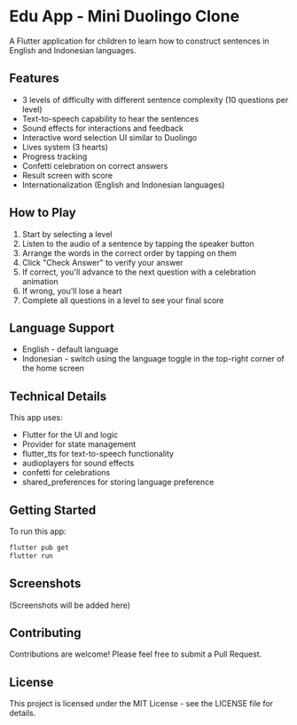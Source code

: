 # Edu App - Mini Duolingo Clone

A Flutter application for children to learn how to construct sentences in English and Indonesian languages.

## Features

- 3 levels of difficulty with different sentence complexity (10 questions per level)
- Text-to-speech capability to hear the sentences
- Sound effects for interactions and feedback
- Interactive word selection UI similar to Duolingo
- Lives system (3 hearts)
- Progress tracking
- Confetti celebration on correct answers
- Result screen with score
- Internationalization (English and Indonesian languages)

## How to Play

1. Start by selecting a level
2. Listen to the audio of a sentence by tapping the speaker button
3. Arrange the words in the correct order by tapping on them
4. Click "Check Answer" to verify your answer
5. If correct, you'll advance to the next question with a celebration animation
6. If wrong, you'll lose a heart
7. Complete all questions in a level to see your final score

## Language Support

- English - default language 
- Indonesian - switch using the language toggle in the top-right corner of the home screen

## Technical Details

This app uses:
- Flutter for the UI and logic
- Provider for state management
- flutter_tts for text-to-speech functionality
- audioplayers for sound effects
- confetti for celebrations
- shared_preferences for storing language preference

## Getting Started

To run this app:

```bash
flutter pub get
flutter run
```

## Screenshots

(Screenshots will be added here)

## Contributing

Contributions are welcome! Please feel free to submit a Pull Request.

## License

This project is licensed under the MIT License - see the LICENSE file for details.
